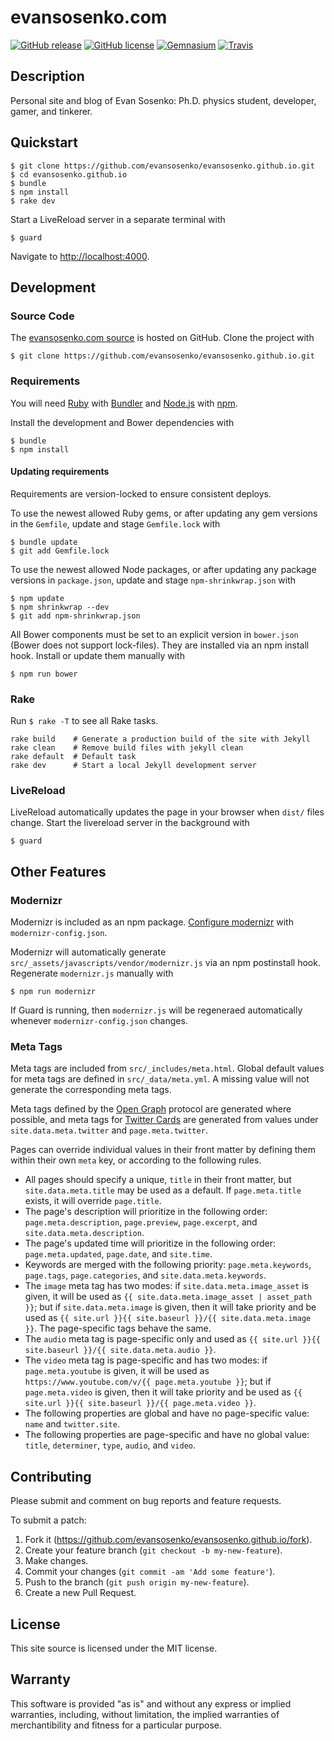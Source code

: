 # evansosenko.com

[![GitHub release](https://img.shields.io/github/release/evansosenko/evansosenko.github.io.svg)](https://github.com/evansosenko/evansosenko.github.io/releases)
[![GitHub license](https://img.shields.io/github/license/evansosenko/evansosenko.github.io.svg)](./LICENSE.txt)
[![Gemnasium](https://img.shields.io/gemnasium/evansosenko/evansosenko.github.io.svg)](https://gemnasium.com/evansosenko/evansosenko.github.io)
[![Travis](https://img.shields.io/travis/evansosenko/evansosenko.github.io.svg)](https://travis-ci.org/evansosenko/evansosenko.github.io)

## Description

Personal site and blog of Evan Sosenko:
Ph.D. physics student, developer, gamer, and tinkerer.

## Quickstart

```
$ git clone https://github.com/evansosenko/evansosenko.github.io.git
$ cd evansosenko.github.io
$ bundle
$ npm install
$ rake dev
```

Start a LiveReload server in a separate terminal with

```
$ guard
```

Navigate to [http://localhost:4000](http://localhost:4000/).

## Development

### Source Code

The [evansosenko.com source] is hosted on GitHub.
Clone the project with

```
$ git clone https://github.com/evansosenko/evansosenko.github.io.git
```

[evansosenko.com source]: https://github.com/evansosenko/evansosenko.github.io

### Requirements

You will need [Ruby] with [Bundler] and [Node.js] with [npm].

Install the development and Bower dependencies with

```
$ bundle
$ npm install
```

[Bundler]: http://bundler.io/
[Node.js]: https://nodejs.org/
[npm]: https://www.npmjs.com/
[Ruby]: https://www.ruby-lang.org/

#### Updating requirements

Requirements are version-locked to ensure consistent deploys.

To use the newest allowed Ruby gems,
or after updating any gem versions in the `Gemfile`,
update and stage `Gemfile.lock` with

```
$ bundle update
$ git add Gemfile.lock
```

To use the newest allowed Node packages,
or after updating any package versions in `package.json`,
update and stage `npm-shrinkwrap.json` with

```
$ npm update
$ npm shrinkwrap --dev
$ git add npm-shrinkwrap.json
```

All Bower components must be set to an explicit version
in `bower.json` (Bower does not support lock-files).
They are installed via an npm install hook.
Install or update them manually with

```
$ npm run bower
```

### Rake

Run `$ rake -T` to see all Rake tasks.

```
rake build    # Generate a production build of the site with Jekyll
rake clean    # Remove build files with jekyll clean
rake default  # Default task
rake dev      # Start a local Jekyll development server
```

### LiveReload

LiveReload automatically updates the page in your browser
when `dist/` files change.
Start the livereload server in the background with

```
$ guard
```

## Other Features

### Modernizr

Modernizr is included as an npm package.
[Configure modernizr] with `modernizr-config.json`.

Modernizr will automatically generate
`src/_assets/javascripts/vendor/modernizr.js`
via an npm postinstall hook.
Regenerate `modernizr.js` manually with

```
$ npm run modernizr
```

If Guard is running, then `modernizr.js` will be regeneraed
automatically whenever `modernizr-config.json` changes.

[Configure modernizr]: https://modernizr.com/download#setclasses

### Meta Tags

Meta tags are included from `src/_includes/meta.html`.
Global default values for meta tags are defined in `src/_data/meta.yml`.
A missing value will not generate the corresponding meta tags.

Meta tags defined by the [Open Graph] protocol are generated
where possible, and meta tags for [Twitter Cards] are generated
from values under `site.data.meta.twitter` and `page.meta.twitter`.

Pages can override individual values in their front matter
by defining them within their own `meta` key,
or according to the following rules.

- All pages should specify a unique, `title` in their front matter,
  but `site.data.meta.title` may be used as a default.
  If `page.meta.title` exists, it will override `page.title`.
- The page's description will prioritize in the following order:
  `page.meta.description`, `page.preview`, `page.excerpt`,
  and `site.data.meta.description`.
- The page's updated time will prioritize in the following order:
  `page.meta.updated`, `page.date`, and `site.time`.
- Keywords are merged with the following priority:
  `page.meta.keywords`, `page.tags`, `page.categories`,
  and `site.data.meta.keywords`.
- The `image` meta tag has two modes:
  if `site.data.meta.image_asset` is given, it will be used as
  `{{ site.data.meta.image_asset | asset_path }}`; but if
  `site.data.meta.image` is given, then it will take priority and be used as
  `{{ site.url }}{{ site.baseurl }}/{{ site.data.meta.image }}`.
  The page-specific tags behave the same.
- The `audio` meta tag is page-specific only and used as
  `{{ site.url }}{{ site.baseurl }}/{{ site.data.meta.audio }}`.
- The `video` meta tag is page-specific and has two modes:
  if `page.meta.youtube` is given, it will be used as
  `https://www.youtube.com/v/{{ page.meta.youtube }}`; but if
  `page.meta.video` is given, then it will take priority and be used as
  `{{ site.url }}{{ site.baseurl }}/{{ page.meta.video }}`.
- The following properties are global and have no page-specific value:
  `name` and `twitter.site`.
- The following properties are page-specific and have no global value:
  `title`, `determiner`, `type`, `audio`, and `video`.

[Open Graph]: http://ogp.me/
[Twitter Cards]: https://dev.twitter.com/cards/

## Contributing

Please submit and comment on bug reports and feature requests.

To submit a patch:

1. Fork it (https://github.com/evansosenko/evansosenko.github.io/fork).
2. Create your feature branch (`git checkout -b my-new-feature`).
3. Make changes.
4. Commit your changes (`git commit -am 'Add some feature'`).
5. Push to the branch (`git push origin my-new-feature`).
6. Create a new Pull Request.

## License

This site source is licensed under the MIT license.

## Warranty

This software is provided "as is" and without any express or
implied warranties, including, without limitation, the implied
warranties of merchantibility and fitness for a particular
purpose.
